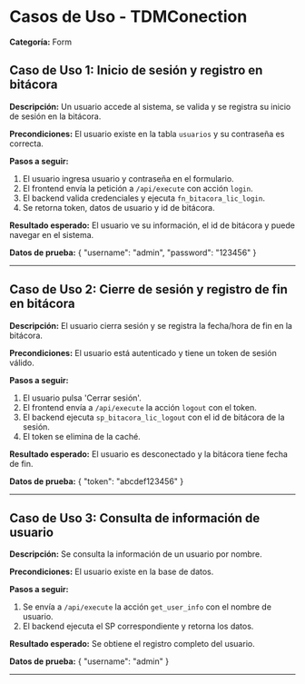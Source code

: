 # Casos de Uso - TDMConection

**Categoría:** Form

## Caso de Uso 1: Inicio de sesión y registro en bitácora

**Descripción:** Un usuario accede al sistema, se valida y se registra su inicio de sesión en la bitácora.

**Precondiciones:**
El usuario existe en la tabla `usuarios` y su contraseña es correcta.

**Pasos a seguir:**
1. El usuario ingresa usuario y contraseña en el formulario.
2. El frontend envía la petición a `/api/execute` con acción `login`.
3. El backend valida credenciales y ejecuta `fn_bitacora_lic_login`.
4. Se retorna token, datos de usuario y id de bitácora.

**Resultado esperado:**
El usuario ve su información, el id de bitácora y puede navegar en el sistema.

**Datos de prueba:**
{ "username": "admin", "password": "123456" }

---

## Caso de Uso 2: Cierre de sesión y registro de fin en bitácora

**Descripción:** El usuario cierra sesión y se registra la fecha/hora de fin en la bitácora.

**Precondiciones:**
El usuario está autenticado y tiene un token de sesión válido.

**Pasos a seguir:**
1. El usuario pulsa 'Cerrar sesión'.
2. El frontend envía a `/api/execute` la acción `logout` con el token.
3. El backend ejecuta `sp_bitacora_lic_logout` con el id de bitácora de la sesión.
4. El token se elimina de la caché.

**Resultado esperado:**
El usuario es desconectado y la bitácora tiene fecha de fin.

**Datos de prueba:**
{ "token": "abcdef123456" }

---

## Caso de Uso 3: Consulta de información de usuario

**Descripción:** Se consulta la información de un usuario por nombre.

**Precondiciones:**
El usuario existe en la base de datos.

**Pasos a seguir:**
1. Se envía a `/api/execute` la acción `get_user_info` con el nombre de usuario.
2. El backend ejecuta el SP correspondiente y retorna los datos.

**Resultado esperado:**
Se obtiene el registro completo del usuario.

**Datos de prueba:**
{ "username": "admin" }

---

